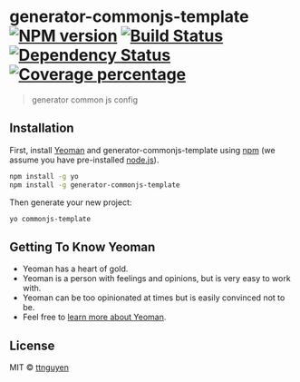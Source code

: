 # generator-commonjs-template [![NPM version][npm-image]][npm-url] [![Build Status][travis-image]][travis-url] [![Dependency Status][daviddm-image]][daviddm-url] [![Coverage percentage][coveralls-image]][coveralls-url]
> generator common js config

## Installation

First, install [Yeoman](http://yeoman.io) and generator-commonjs-template using [npm](https://www.npmjs.com/) (we assume you have pre-installed [node.js](https://nodejs.org/)).

```bash
npm install -g yo
npm install -g generator-commonjs-template
```

Then generate your new project:

```bash
yo commonjs-template
```

## Getting To Know Yeoman

 * Yeoman has a heart of gold.
 * Yeoman is a person with feelings and opinions, but is very easy to work with.
 * Yeoman can be too opinionated at times but is easily convinced not to be.
 * Feel free to [learn more about Yeoman](http://yeoman.io/).

## License

MIT © [ttnguyen]()


[npm-image]: https://badge.fury.io/js/generator-commonjs-template.svg
[npm-url]: https://npmjs.org/package/generator-commonjs-template
[travis-image]: https://travis-ci.org//generator-commonjs-template.svg?branch=master
[travis-url]: https://travis-ci.org//generator-commonjs-template
[daviddm-image]: https://david-dm.org//generator-commonjs-template.svg?theme=shields.io
[daviddm-url]: https://david-dm.org//generator-commonjs-template
[coveralls-image]: https://coveralls.io/repos//generator-commonjs-template/badge.svg
[coveralls-url]: https://coveralls.io/r//generator-commonjs-template
